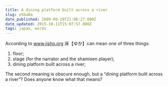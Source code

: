 ```yaml
---
title: A dining platform built across a river
slug: e5ba8a
date_published: 2009-09-29T21:06:27.000Z
date_updated: 2015-10-11T15:07:57.000Z
tags: japan, words
---
```


According to www.jisho.org 床【ゆか】can mean one of three things:

1. floor;
2. stage (for the narrator and the shamisen player);
3. dining platform built across a river;

The second meaning is obscure enough, but a “dining platform built across a river”? Does anyone know what that means?
